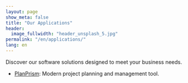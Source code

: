 ```yaml
---
layout: page
show_meta: false
title: "Our Applications"
header:
  image_fullwidth: "header_unsplash_5.jpg"
permalink: "/en/applications/"
lang: en
---
```


Discover our software solutions designed to meet your business needs.

- [PlanPrism](/en/applications/planprism/): Modern project planning and management tool.
